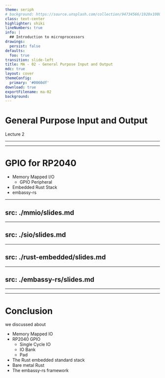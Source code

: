 ```yaml
---
theme: seriph
# background: https://source.unsplash.com/collection/94734566/1920x1080
class: text-center
highlighter: shiki
lineNumbers: true
info: |
  ## Introduction to microprocessors
drawings:
  persist: false
defaults:
  foo: true
transition: slide-left
title: MA - 02 - General Purpose Input and Output
mdc: true
layout: cover
themeConfig:
  primary: '#0060df'
download: true
exportFilename: ma-02
background:
---
```


# General Purpose Input and Output
Lecture 2

---
---

# GPIO for RP2040

- Memory Mapped I/O
  - GPIO Peripheral
- Embedded Rust Stack
- embassy-rs

<!-- MMIO -->

---
src: ./mmio/slides.md
---

<!-- SIO -->

---
src: ./sio/slides.md
---

<!-- rust-embedded -->

---
src: ./rust-embedded/slides.md
---

<!-- embassy-rs -->

---
src: ./embassy-rs/slides.md
---

---
---
# Conclusion
we discussed about

- Memory Mapped IO
- RP2040 GPIO
  - Single Cycle IO
  - IO Bank
  - Pad
- The Rust embedded standard stack
- Bare metal Rust
- The embassy-rs framework
